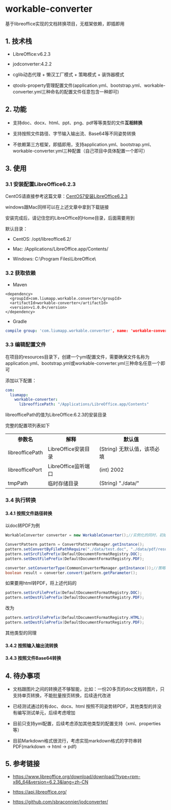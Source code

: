 # workable-converter

基于libreoffice实现的文档转换项目，无框架依赖，即插即用

## 1. 技术栈

* LibreOffice:v6.2.3

* jodconverter:4.2.2

* cglib动态代理 + 懒汉工厂模式 + 策略模式 + 装饰器模式

* qtools-property管理配置文件(application.yml、bootstrap.yml、workable-converter.yml三种命名的配置文件任意包含一种即可)

## 2. 功能

* 支持doc、docx、html、ppt、png、pdf等等类型的文件**互相转换**

* 支持按照文件路径、字节输入输出流、Base64等不同姿势转换

* 不依赖第三方框架，即插即用，支持application.yml、bootstrap.yml、workable-converter.yml三种配置（自己项目中具体配置一个即可）

## 3. 使用

### 3.1 安装配置LibreOffice6.2.3

CentOS请直接参考这篇文章：[CentOS7安装LibreOffice6.2.3](http://www.liumapp.com/articles/2019/04/25/1556178926172.html)

windows跟Mac同样可以在上述文章中拿到下载链接

安装完成后，请记住您的LibreOffice的Home目录，后面需要用到

默认目录：

* CentOS: /opt/libreoffice6.2/

* Mac: /Applications/LibreOffice.app/Contents/

* Windows: C:\\Program Files\\LibreOffice\\

### 3.2 获取依赖

* Maven

```` mxml
<dependency>
  <groupId>com.liumapp.workable.converter</groupId>
  <artifactId>workable-converter</artifactId>
  <version>v1.0.0</version>
</dependency>
````
* Gradle

````yaml
compile group: 'com.liumapp.workable.converter', name: 'workable-converter', version: 'v1.0.0'
````

### 3.3 编辑配置文件

在项目的resources目录下，创建一个yml配置文件，需要确保文件名称为application.yml、bootstrap.yml或workable-converter.yml三种命名任意一个即可

添加以下配置：

````yaml
com:
  liumapp:
    workable-converter:
      libreofficePath: "/Applications/LibreOffice.app/Contents"
````

libreofficePath的值为LibreOffice:6.2.3的安装目录

完整的配置项列表如下

<table>
<tr><th>参数名</th><th>解释</th><th>默认值</th></tr>
<tr><td>libreofficePath</td><td>LibreOffice安装目录</td><td>(String) 无默认值，该项必填</td></tr>
<tr><td>libreofficePort</td><td>LibreOffice监听端口</td><td>(int) 2002</td></tr>
<tr><td>tmpPath</td><td>临时存储目录</td><td>(String) "./data/"</td></tr>
</table>

### 3.4 执行转换

#### 3.4.1 按照文件路径转换

以doc转PDF为例

````java
WorkableConverter converter = new WorkableConverter();//实例化的同时，初始化配置项，配置项的校验通过Decorator装饰

ConvertPattern pattern = ConvertPatternManager.getInstance();
pattern.setConvertByFilePathRequire("./data/test.doc", "./data/pdf/result1.pdf"); //test.doc为待转换文件路径，result1.pdf为转换结果存储路径
pattern.setSrcFilePrefix(DefaultDocumentFormatRegistry.DOC);
pattern.setDestFilePrefix(DefaultDocumentFormatRegistry.PDF);

converter.setConverterType(CommonConverterManager.getInstance());//策略模式，后续实现了新的转换策略后，在此处更换，图片转换将考虑使用新的策略来完成
boolean result = converter.convert(pattern.getParameter();
````

如果要用html转PDF，将上述代码的

````java
pattern.setSrcFilePrefix(DefaultDocumentFormatRegistry.DOC);
pattern.setDestFilePrefix(DefaultDocumentFormatRegistry.PDF);
````

改为

````java
pattern.setSrcFilePrefix(DefaultDocumentFormatRegistry.HTML);
pattern.setDestFilePrefix(DefaultDocumentFormatRegistry.PDF);
````

其他类型的同理

#### 3.4.2 按照输入输出流转换




#### 3.4.3 按照文件Base64转换  

## 4. 待办事项

* 文档跟图片之间的转换还不够智能，比如：一份20多页的doc文档转图片，只支持单页转换，不能批量按页转换，后续迭代改进

* 已经测试通过的有doc、docx、html 按照不同姿势转PDF，其他类型的并没有编写测试单元，后续考虑增加

* 目前只支持yml配置，后续考虑添加其他类型的配置支持（xml、properties等）

* 目前Markdown格式很流行，考虑实现markdown格式的字符串转PDF(markdown -> html -> pdf)

## 5. 参考链接

* https://www.libreoffice.org/download/download/?type=rpm-x86_64&version=6.2.3&lang=zh-CN

* https://api.libreoffice.org/

* https://github.com/sbraconnier/jodconverter/


